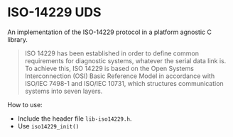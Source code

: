 # ISO-14229 UDS

An implementation of the ISO-14229 protocol in a platform agnostic C library. 

> ISO 14229 has been established in order to define common requirements for diagnostic systems, whatever the serial data link is.
> To achieve this, ISO 14229 is based on the Open Systems Interconnection (OSI) Basic Reference Model in accordance with ISO/IEC 7498-1 and ISO/IEC 10731,
> which structures communication systems into seven layers.

How to use:
- Include the header file `lib-iso14229.h`.
- Use `iso14229_init()`


